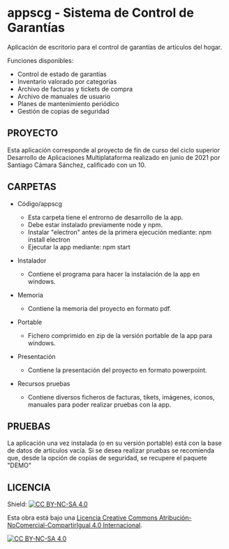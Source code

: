 # appscg - Sistema de Control de Garantías
Aplicación de escritorio para el control de garantías de artículos del hogar.

Funciones disponibles:
* Control de estado de garantías
* Inventario valorado por categorías
* Archivo de facturas y tickets de compra
* Archivo de manuales de usuario
* Planes de mantenimiento periódico
* Gestión de copias de seguridad

## PROYECTO
Esta aplicación corresponde al proyecto de fin de curso del ciclo superior Desarrollo de Aplicaciones Multiplataforma realizado en junio de 2021 por Santiago Cámara Sánchez, calificado con un 10.

## CARPETAS
* Código/appscg
  - Esta carpeta tiene el entrorno de desarrollo de la app.
  - Debe estar instalado previamente node y npm.
  - Instalar "electron" antes de la primera ejecución mediante: npm install electron
  - Ejecutar la app mediante: npm start 
  
* Instalador
  - Contiene el programa para hacer la instalación de la app en windows.

* Memoria
  - Contiene la memoria del proyecto en formato pdf.
  
* Portable
  - Fichero comprimido en zip de la versión portable de la app para windows.
  
* Presentación
  - Contiene la presentación del proyecto en formato powerpoint.
  
* Recursos pruebas
  - Contiene diversos ficheros de facturas, tikets, imágenes, iconos, manuales para poder realizar pruebas con la app.
## PRUEBAS
La aplicación una vez instalada (o en su versión portable) está con la base de datos de artículos vacía.
Si se desea realizar pruebas se recomienda que, desde la opción de copias de seguridad, se recupere el paquete "DEMO" 
## LICENCIA
Shield: [![CC BY-NC-SA 4.0][cc-by-nc-sa-shield]][cc-by-nc-sa]

Esta obra está bajo una
[Licencia Creative Commons Atribución-NoComercial-CompartirIgual 4.0 Internacional][cc-by-nc-sa].

[![CC BY-NC-SA 4.0][cc-by-nc-sa-image]][cc-by-nc-sa]

[cc-by-nc-sa]: https://creativecommons.org/licenses/by-nc-sa/4.0/deed.es
[cc-by-nc-sa-image]: https://licensebuttons.net/l/by-nc-sa/4.0/88x31.png
[cc-by-nc-sa-shield]: https://img.shields.io/badge/License-CC%20BY--NC--SA%204.0-lightgrey.svg
